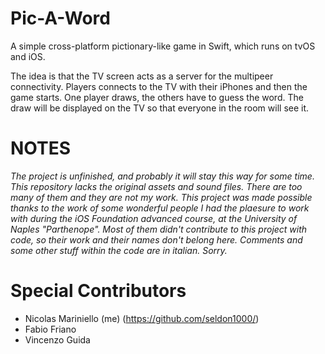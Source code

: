# Pic-A-Word
A simple cross-platform pictionary-like game in Swift, which runs on tvOS and iOS.

The idea is that the TV screen acts as a server for the multipeer connectivity. Players connects to the TV with their iPhones and then the game starts. One player draws, the others have to guess the word. The draw will be displayed on the TV so that everyone in the room will see it.

# NOTES
*The project is unfinished, and probably it will stay this way for some time.*
*This repository lacks the original assets and sound files. There are too many of them and they are not my work. This project was made possible thanks to the work of some wonderful people I had the plaesure to work with during the iOS Foundation advanced course, at the University of Naples "Parthenope". Most of them didn't contribute to this project with code, so their work and their names don't belong here. Comments and some other stuff within the code are in italian. Sorry.*

# Special Contributors
- Nicolas Mariniello (me) (https://github.com/seldon1000/)
- Fabio Friano
- Vincenzo Guida
